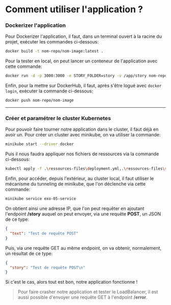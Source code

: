 # Comment utiliser l'application ?

### Dockerizer l'application

Pour Dockerizer l'application, il faut, dans un terminal ouvert à la racine du projet, exécuter les commandes ci-dessous: 

```bash
docker build -t nom-repo/nom-image:latest .
```

Pour la tester en local, on peut lancer un conteneur de l'application avec cette commande: 

```bash
docker run -d -p 3000:3000 -e STORY_FOLDER=story -v /app/story nom-repo/nom-image
```

Enfin, pour la mettre sur DockerHub, il faut, après s'être logué avec `docker login`, exécuter la commande ci-dessous: 

```bash
docker push nom-repo/nom-image
```

---

### Créer et paramétrer le cluster Kubernetes

Pour pouvoir faire tourner notre application dans le cluster, il faut déjà en avoir un. Pour créer un cluster avec minikube, on va utiliser la commande:

```bash
minikube start --driver docker
```

Puis il nous faudra appliquer nos fichiers de ressources via la commande ci-dessous: 

```bash
kubectl apply -f .\ressources-files\deployment.yml,.\ressources-files\service.yml,.\ressources-files\environment.yml
```

Enfin, pour accéder, depuis l'extérieur, au cluster local, il faut utiliser le mécanisme du tunneling de minikube, que l'on déclenche via cette commande:

```bash
minikube service exo-05-service
```

On obtient ainsi une adresse IP, que l'on peut requêter en ajoutant l'endpoint **/story** auquel on peut envoyer, via une requête **POST**, un JSON de ce type:

```json
{
  "text": "Test de requête POST"
}
```

Puis, via une requête GET au même endpoint, on va obtenir, normalement, un résultat de ce type: 

```json
{
  "story": "Test de requête POST\n"
}
```

Si c'est le cas, alors tout est bon, notre application fonctionne ! 

> Pour faire crasher notre application et tester le LoadBalancer, il est aussi possible d'envoyer une requête GET à l'endpoint **/error**.

